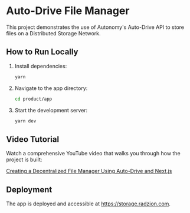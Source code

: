 # Auto-Drive File Manager

This project demonstrates the use of Autonomy's Auto-Drive API to store files on a Distributed Storage Network.

## How to Run Locally

1. Install dependencies:
   ```bash
   yarn
   ```
2. Navigate to the app directory:
   ```bash
   cd product/app
   ```
3. Start the development server:
   ```bash
   yarn dev
   ```

## Video Tutorial

Watch a comprehensive YouTube video that walks you through how the project is built:

[Creating a Decentralized File Manager Using Auto-Drive and Next.js](https://youtu.be/OinVy0VxhGg)

## Deployment

The app is deployed and accessible at https://storage.radzion.com.
